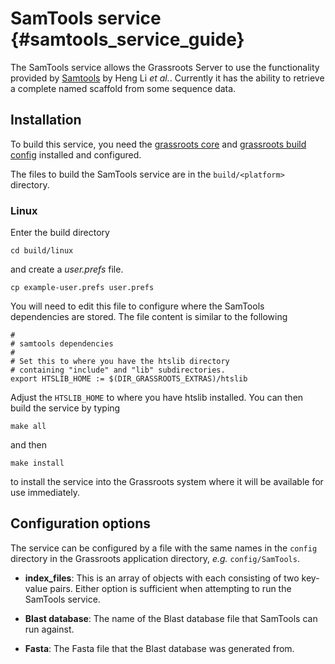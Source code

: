 ﻿# SamTools service {#samtools_service_guide}

The SamTools service allows the Grassroots Server to use the functionality provided by [Samtools](http://www.htslib.org) by Heng Li *et al.*. 
Currently it has the ability to retrieve a complete named scaffold from some sequence data.

## Installation

To build this service, you need the [grassroots core](https://github.com/TGAC/grassroots-core) and [grassroots build config](https://github.com/TGAC/grassroots-build-config) installed and configured. 

The files to build the SamTools service are in the ```build/<platform>``` directory. 

### Linux

Enter the build directory 

```
cd build/linux
```

and create a *user.prefs* file.

```
cp example-user.prefs user.prefs
```

You will need to edit this file to configure where the SamTools dependencies are stored. The file content is similar to the following

``` 
#
# samtools dependencies
#
# Set this to where you have the htslib directory 
# containing "include" and "lib" subdirectories.
export HTSLIB_HOME := $(DIR_GRASSROOTS_EXTRAS)/htslib
```

Adjust the ```HTSLIB_HOME``` to where you have htslib installed. You can then build the service by typing

```
make all
```

and then 

```
make install
```

to install the service into the Grassroots system where it will be available for use immediately.


## Configuration options

The service can be configured by a file with the same names in the ```config``` directory in the Grassroots application directory, *e.g.* ```config/SamTools```. 


* **index_files**: This is an array of objects with each consisting of two key-value pairs.
 Either option is sufficient when attempting to run the SamTools service.
 
 * **Blast database**: The name of the Blast database file that SamTools can run against.
 * **Fasta**: The Fasta file that the Blast database was generated from.

 
